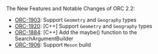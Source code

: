 The New Features and Notable Changes of ORC 2.2:

- [ORC-1903]({{site.jira}}/ORC-1903): Support `Geometry` and `Geography` types 
- [ORC-1920]({{site.jira}}/ORC-1920): [C++] Support `Geometry` and `Geography` types
- [ORC-1884]({{site.jira}}/ORC-1884): [C++] Add the maybe() function to the SearchArgumentBuilder
- [ORC-1906]({{site.jira}}/ORC-1906): Support `Meson` build
